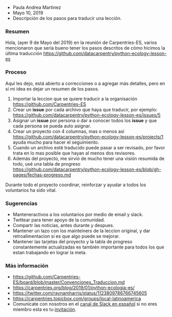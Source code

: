 - Paula Andrea Martinez
- Mayo 10, 2019
- Descripción de los pasos para traducir una lección.

### Resumen
Hola, (ayer 9 de Mayo del 2019) en la reunión de Carpentries-ES, varios mencionaron que sería bueno tener los pasos descritos de cómo hicimos la última traducción https://github.com/datacarpentry/python-ecology-lesson-es

### Proceso
Aquí les dejo, está abierto a correcciones o a agregar más detalles, pero en sí mi idea es dejar un resumen de los pasos.

1. Importar la leccion que se quiere traducir a la organisación https://github.com/Carpentries-ES
1. Crear un **issue** por cada archivo que haya que traducir, por ejemplo: https://github.com/datacarpentry/python-ecology-lesson-es/issues/5
1. Asignar un **issue** por persona o dar a conocer todos los **issue** y que cada persona se pueda auto asignar.
1. Crear un proyecto con 4 columnas, mas o menos así https://github.com/datacarpentry/python-ecology-lesson-es/projects/1 ayuda mucho para hacer el seguimiento.
1. Cuando un archivo esté traducido puede pasar a ser revisado, por favor trata en lo mas posible que hayan al menos dos revisores.
1. Además del proyecto, me sirvió de mucho tener una visión resumida de todo, usé una tabla de progreso https://github.com/datacarpentry/python-ecology-lesson-es/blob/gh-pages/fechas-progreso.md

Durante todo el proyecto coordinar, reinforzar y ayudar a todos los voluntarios ha sido vital.

### Sugerencias

- Manteneractivos a los voluntarios por medio de email y slack.
- Twittear para tener apoyo de la comunidad.
- Compartr las noticias, antes durante y despues.
- Mantener un lazo con los mainteiners de la leccion original, y dar retroalimentacion si es que algo puede se mejorar.
- Mantener las tarjetas del proyecto y la tabla de progreso constantemente actualizadas es también importante para todos los que estan trabajando en lograr la meta. 

### Más información

- https://github.com/Carpentries-ES/board/blob/master/Convenciones_Traduccion.md
- https://carpentries.org/blog/2019/01/python-ecologia-es/
- https://twitter.com/raynamharris/status/1123809786766745605 
- https://carpentries.topicbox.com/groups/local-latinoamerica
-  Comunícate con nosotros en el [canal de Slack en español](https://swcarpentry.slack.com/messages/CDZLNHSMQ) si no eres miembro esta es tu [invitación](https://swc-slack-invite.herokuapp.com/).
 
